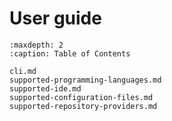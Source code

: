 # User guide

```{toctree}
:maxdepth: 2
:caption: Table of Contents

cli.md
supported-programming-languages.md
supported-ide.md
supported-configuration-files.md
supported-repository-providers.md
```